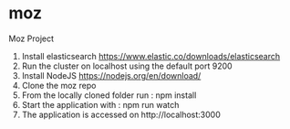 # moz
Moz Project

1. Install elasticsearch https://www.elastic.co/downloads/elasticsearch
2. Run the cluster on localhost using the default port 9200
3. Install NodeJS https://nodejs.org/en/download/
4. Clone the moz repo
5. From the locally cloned folder run : npm install
6. Start the application with : npm run watch
7. The application is accessed on http://localhost:3000
